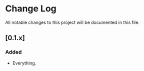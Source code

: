 # Change Log
All notable changes to this project will
be documented in this file.

## [0.1.x]
### Added
- Everything.
